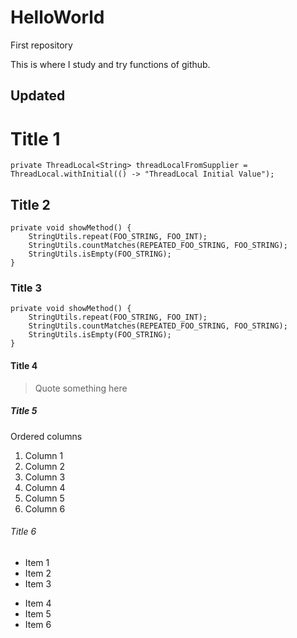 HelloWorld
==========

First repository

This is where I study and try functions of github.

Updated
----------

# Title 1
```
private ThreadLocal<String> threadLocalFromSupplier = ThreadLocal.withInitial(() -> "ThreadLocal Initial Value");
```
## Title 2
```
private void showMethod() {
    StringUtils.repeat(FOO_STRING, FOO_INT);
    StringUtils.countMatches(REPEATED_FOO_STRING, FOO_STRING);
    StringUtils.isEmpty(FOO_STRING);
}
```
### Title 3
    private void showMethod() {
        StringUtils.repeat(FOO_STRING, FOO_INT);
        StringUtils.countMatches(REPEATED_FOO_STRING, FOO_STRING);
        StringUtils.isEmpty(FOO_STRING);
    }
#### Title 4
> Quote something here
##### Title 5
Ordered columns
1. Column 1
2. Column 2
3. Column 3
4. Column 4
5. Column 5
6. Column 6
###### Title 6
* Item 1
* Item 2
* Item 3
- Item 4
- Item 5
- Item 6
